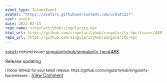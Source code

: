 ```yaml
---
event_type: IssuesEvent
avatar: "https://avatars.githubusercontent.com/u/814322?"
user: vsoch
date: 2022-02-11
repo_name: singularityhub/singularity-hpc
html_url: https://github.com/singularityhub/singularity-hpc/issues/488
repo_url: https://github.com/singularityhub/singularity-hpc
---
```


<a href='https://github.com/vsoch' target='_blank'>vsoch</a> closed issue <a href='https://github.com/singularityhub/singularity-hpc/issues/488' target='_blank'>singularityhub/singularity-hpc#488</a>.

<p>Release updating</p><small>I follow GitHub for your latest release: https://github.com/singularityhub/singularity-hpc/releases...</small><a href='https://github.com/singularityhub/singularity-hpc/issues/488' target='_blank'>View Comment</a>
